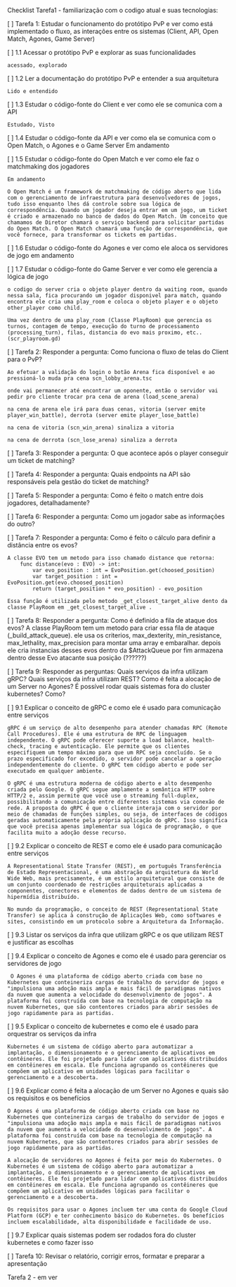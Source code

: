 Checklist Tarefa1 - familiarização com o codigo atual e suas tecnologias:


[ ] Tarefa 1: Estudar o funcionamento do protótipo PvP e ver como está implementado o fluxo, as interações entre os sistemas (Client, API, Open Match, Agones, Game Server)

[ ] 1.1 Acessar o protótipo PvP e explorar as suas funcionalidades

    acessado, explorado

[ ] 1.2 Ler a documentação do protótipo PvP e entender a sua arquitetura
    
    Lido e entendido

[ ] 1.3 Estudar o código-fonte do Client e ver como ele se comunica com a API

    Estudado, Visto

[ ] 1.4 Estudar o código-fonte da API e ver como ela se comunica com o Open Match, o Agones e o Game Server
    Em andamento

[ ] 1.5 Estudar o código-fonte do Open Match e ver como ele faz o matchmaking dos jogadores

    Em andamento

    O Open Match é um framework de matchmaking de código aberto que lida com o gerenciamento de infraestrutura para desenvolvedores de jogos, tudo isso enquanto lhes dá controle sobre sua lógica de correspondência. Quando um jogador deseja entrar em um jogo, um ticket é criado e armazenado no banco de dados do Open Match. Um conceito que chamamos de Diretor chamará o serviço backend para solicitar partidas do Open Match. O Open Match chamará uma função de correspondência, que você fornece, para transformar os tickets em partidas.



[ ] 1.6 Estudar o código-fonte do Agones e ver como ele aloca os servidores de jogo
    em andamento

   

[ ] 1.7 Estudar o código-fonte do Game Server e ver como ele gerencia a lógica de jogo

    o codigo do server cria o objeto player dentro da waiting room, quando nessa sala, fica procurando um jogador disponivel para match, quando encontra ele cria uma play_room e coloca o objeto player e o objeto other_player como child.

    Uma vez dentro de uma play_room (Classe PlayRoom) que gerencia os turnos, contagem de tempo, execução do turno de processamento (processing_turn), filas, distancia do evo mais proximo, etc.. (scr_playroom.gd)



[ ] Tarefa 2: Responder a pergunta: Como funciona o fluxo de telas do Client para o PvP?

    Ao efetuar a validação do login o botão Arena fica disponível e ao pressioná-lo muda pra cena scn_lobby_arena.tsc

    onde vai permanecer até encontrar um oponente, então o servidor vai pedir pro cliente trocar pra cena de arena (load_scene_arena)

    na cena de arena ele irá para duas cenas, vitoria (server emite player_win_battle), derrota (server emite player_lose_battle)

    na cena de vitoria (scn_win_arena) sinaliza a vitoria

    na cena de derrota (scn_lose_arena) sinaliza a derrota


[ ] Tarefa 3: Responder a pergunta: O que acontece após o player conseguir um ticket de matching?



[ ] Tarefa 4: Responder a pergunta: Quais endpoints na API são responsáveis pela gestão do ticket de matching?



[ ] Tarefa 5: Responder a pergunta: Como é feito o match entre dois jogadores, detalhadamente?




[ ] Tarefa 6: Responder a pergunta: Como um jogador sabe as informações do outro?


    


[ ] Tarefa 7: Responder a pergunta: Como é feito o cálculo para definir a distância entre os evos?

    A classe EVO tem um metodo para isso chamado distance que retorna:
        func distance(evo : EVO) -> int:
            var evo_position : int = EvoPosition.get(choosed_position)
            var target_position : int = EvoPosition.get(evo.choosed_position)
            return (target_position * evo_position) - evo_position

    Essa função é utilizada pelo metodo _get_closest_target_alive dento da classe PlayRoom em _get_closest_target_alive .




[ ] Tarefa 8: Responder a pergunta: Como é definido a fila de ataque dos evos?
    A classe PlayRoom tem um metodo para criar essa fila de ataque (_build_attack_queue).
     ele usa os criterios, max_dexterity, min_resistance, max_lethality, max_precision para montar uma array e embaralhar.
     depois ele cria instancias desses evos dentro da $AttackQueue por fim armazena dentro desse Evo atacante sua posição (??????)




[ ] Tarefa 9: Responder as perguntas: Quais serviços da infra utilizam gRPC? Quais serviços da infra utilizam REST? Como é feita a alocação de um Server no Agones? É possível rodar quais sistemas fora do cluster kubernetes? Como?

[ ] 9.1 Explicar o conceito de gRPC e como ele é usado para comunicação entre serviços


    gRPC é um serviço de alto desempenho para atender chamadas RPC (Remote Call Procedures). Ele é uma estrutura de RPC de linguagem independente. O gRPC pode oferecer suporte a load balance, health-check, tracing e autenticação. Ele permite que os clientes especifiquem um tempo máximo para que um RPC seja concluído. Se o prazo especificado for excedido, o servidor pode cancelar a operação independentemente do cliente. O gRPC tem código aberto e pode ser executado em qualquer ambiente.

    O gRPC é uma estrutura moderna de código aberto e alto desempenho criada pelo Google. O gRPC segue amplamente a semântica HTTP sobre HTTP/2 e, assim permite que você use o streaming full-duplex, possibilitando a comunicação entre diferentes sistemas via conexão de rede. A proposta do gRPC é que o cliente interaja com o servidor por meio de chamadas de funções simples, ou seja, de interfaces de códigos geradas automaticamente pela própria aplicação do gRPC. Isso significa que você precisa apenas implementar sua lógica de programação, o que facilita muito a adoção desse recurso.


[ ] 9.2 Explicar o conceito de REST e como ele é usado para comunicação entre serviços


    A Representational State Transfer (REST), em português Transferência de Estado Representacional, é uma abstração da arquitetura da World Wide Web, mais precisamente, é um estilo arquitetural que consiste de um conjunto coordenado de restrições arquiteturais aplicadas a componentes, conectores e elementos de dados dentro de um sistema de hipermídia distribuído.

    No mundo da programação, o conceito de REST (Representational State Transfer) se aplica à construção de Aplicações Web, como softwares e sites, consistindo em um protocolo sobre a Arquitetura da Informação.

[ ] 9.3 Listar os serviços da infra que utilizam gRPC e os que utilizam REST e justificar as escolhas

[ ] 9.4 Explicar o conceito de Agones e como ele é usado para gerenciar os servidores de jogo


     O Agones é uma plataforma de código aberto criada com base no Kubernetes que conteineriza cargas de trabalho do servidor de jogos e "impulsiona uma adoção mais ampla e mais fácil de paradigmas nativos da nuvem que aumenta a velocidade do desenvolvimento de jogos". A plataforma foi construída com base na tecnologia de computação na nuvem Kubernetes, que são contentores criados para abrir sessões de jogo rapidamente para as partidas.


[ ] 9.5 Explicar o conceito de kubernetes e como ele é usado para orquestrar os serviços da infra

    Kubernetes é um sistema de código aberto para automatizar a implantação, o dimensionamento e o gerenciamento de aplicativos em contêineres. Ele foi projetado para lidar com aplicativos distribuídos em contêineres em escala. Ele funciona agrupando os contêineres que compõem um aplicativo em unidades lógicas para facilitar o gerenciamento e a descoberta.


[ ] 9.6 Explicar como é feita a alocação de um Server no Agones e quais são os requisitos e os benefícios

    O Agones é uma plataforma de código aberto criada com base no Kubernetes que conteineriza cargas de trabalho do servidor de jogos e "impulsiona uma adoção mais ampla e mais fácil de paradigmas nativos da nuvem que aumenta a velocidade do desenvolvimento de jogos". A plataforma foi construída com base na tecnologia de computação na nuvem Kubernetes, que são contentores criados para abrir sessões de jogo rapidamente para as partidas.

    A alocação de servidores no Agones é feita por meio do Kubernetes. O Kubernetes é um sistema de código aberto para automatizar a implantação, o dimensionamento e o gerenciamento de aplicativos em contêineres. Ele foi projetado para lidar com aplicativos distribuídos em contêineres em escala. Ele funciona agrupando os contêineres que compõem um aplicativo em unidades lógicas para facilitar o gerenciamento e a descoberta.

    Os requisitos para usar o Agones incluem ter uma conta do Google Cloud Platform (GCP) e ter conhecimento básico do Kubernetes. Os benefícios incluem escalabilidade, alta disponibilidade e facilidade de uso.


[ ] 9.7 Explicar quais sistemas podem ser rodados fora do cluster kubernetes e como fazer isso


[ ] Tarefa 10: Revisar o relatório, corrigir erros, formatar e preparar a apresentação

Tarefa 2 - em ver

